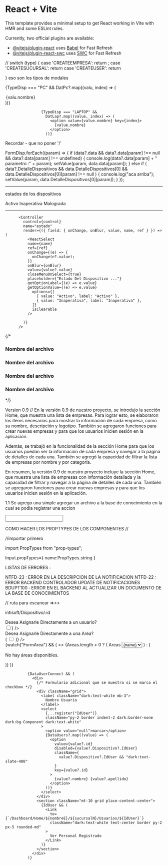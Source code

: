 # React + Vite

This template provides a minimal setup to get React working in Vite with HMR and some ESLint rules.

Currently, two official plugins are available:

- [@vitejs/plugin-react](https://github.com/vitejs/vite-plugin-react/blob/main/packages/plugin-react/README.md) uses [Babel](https://babeljs.io/) for Fast Refresh
- [@vitejs/plugin-react-swc](https://github.com/vitejs/vite-plugin-react-swc) uses [SWC](https://swc.rs/) for Fast Refresh

//
switch (type) {
case 'CREATEEMPRESA':
return <FormCreate handle={funct}/>;
case 'CREATESUCURSAL':
return <FormCSucursal handle={funct} />
case 'CREATEUSER':
return <FormCUser>

}
eso son los tipos de modales

{TypeDisp === "PC" &&
DatPc?.map((valu, index) => (

<option value={valu.nombre} key={index}>
{valu.nombre}
</option>
))}

                    {TypeDisp === "LAPTOP" &&
                      DatLap?.map((value, index) => (
                        <option value={value.nombre} key={index}>
                          {value.nombre}
                        </option>
                      ))}

Recordar - que no poner '/'

FormDisp.forEach((param) => {
if (data?.data && data?.data[param] !== null && data?.data[param] !== undefined) {
console.log(data?.data[param] + " parametro :" + param);
setValue(param, data.data[param]);
} else if (
data?.DetalleDispositivos &&
data.DetalleDispositivos[0] &&
data.DetalleDispositivos[0][param] !== null
) {
console.log("aca arriba");
setValue(param, data.DetalleDispositivos[0][param]);
}
});

---

estados de los dispositivos

Activo
Inaperativa
Malograda

---

          <Controller
            control={control}
            name="estado"
            render={({ field: { onChange, onBlur, value, name, ref } }) => (
              <ReactSelect
              name={name}
              ref={ref}
              onChange={(e) => {
                onChange(e?.value);
              }}
              onBlur={onBlur}
              value={value?.value}
              closeMenuOnSelect={true}
              placeholder={"Estado Del Dispositivo ..."}
              getOptionLabel={(e) => e.value}
              getOptionValue={(e) => e.value}
                options={[
                  { value: "Activo", label: "Activo" },
                  { value: "Inaperativa", label: "Inaperativa" },
                ]}
                isClearable
              />

            )}
          />

 {/* <div className="f  flex justify-between items-center bg-black/40 text-white py-2 rounded-md px-2">
            <div className="flex items-center gap-2">
              <IconFileDescription size={36} /> <h3>Nombre del archivo</h3>
            </div>
            <IconX />
          </div>
          <div className="f  flex justify-between items-center bg-black/40 dark:text-white py-2 rounded-md px-2">
            <div className="flex items-center gap-2">
              <IconPhoto size={36} /> <h3>Nombre del archivo</h3>
            </div>
            <IconX />
          </div>
          <div className="f  flex justify-between items-center bg-black/40 dark:text-white py-2 rounded-md px-2">
            <div className="flex items-center gap-2">
              <IconPhoto size={36} /> <h3>Nombre del archivo</h3>
            </div>
            <IconX />
          </div>
          <div className="f  flex justify-between items-center bg-black/40 dark:text-white py-2 rounded-md px-2">
            <div className="flex items-center gap-2">
              <IconPhoto size={36} /> <h3>Nombre del archivo</h3>
            </div>
            <IconX />
          </div> */}


Version
0.9 //
En la versión 0.9 de nuestro proyecto, se introdujo la sección Home, que muestra una lista de empresas. Para lograr esto, se elaboraron los items necesarios para mostrar la información de cada empresa, como su nombre, descripción y logotipo. También se agregaron funciones para crear nuevas empresas y para que los usuarios inicien sesión en la aplicación.

Además, se trabajó en la funcionalidad de la sección Home para que los usuarios puedan ver la información de cada empresa y navegar a la página de detalles de cada una. También se agregó la capacidad de filtrar la lista de empresas por nombre y por categoría.

En resumen, la versión 0.9 de nuestro proyecto incluye la sección Home, que muestra una lista de empresas con información detallada y la capacidad de filtrar y navegar a la página de detalles de cada una. También se agregaron funciones para crear nuevas empresas y para que los usuarios inicien sesión en la aplicación.


1.1
Se agrego una simple agregar un archivo a la base de conocimiento en la cual se podia registrar una accion 



<input class="border-slate-200 placeholder-slate-400 contrast-more:border-slate-400 contrast-more:placeholder-slate-500"/>


COMO HACER LOS PROPTYPES DE LOS COMPONENTES //

//importar primero

import PropTypes from "prop-types";

Input.propTypes={
    name:PropTypes.string
}


LISTAS DE ERRORES : 



NTFD-23 : ERROR EN LA DESCRIPCION DE LA NOTIFICACION
NTFD-22 : ERROR BACKEND CONTROLADOR UPDATE DE NOTIFICACIONES 
BDUPT100 : ERROR EN EL BACKEND AL ACTUALIZAR UN DOCUMENTO DE LA BASE DE CONOCIMIENTOS

// ruta para escanear  =>>>

intisoft/Dispositivo/:id







<label className="font-medium text-lg dark:text-white ">
                Desea Asignarle Directamente a un usuario?  
              </label>
              <div className="self-center">
                <label>
                  <Controller
                    name="FormUser"
                    control={control}
                    defaultValue={false} // Valor inicial del checkbox
                    render={({ field }) => <input type="checkbox" {...field} />}
                  />
                </label>
                <input type="text" hidden {...register("IdUser")} />
              </div>
              <div>
                <label className="font-medium text-lg dark:text-white ">
                  Desea Asignarle Directamente a una Area?
                </label>
                <Switch register={register} name="String"/>
                <div className="self-center">
                  <label>
                    <Controller
                      name="FormArea"
                      control={control}
                      defaultValue={false} // Valor inicial del checkbox
                      render={({ field }) => (
                        <input type="checkbox" {...field} />
                      )}
                    />
                  </label>
                  <input type="text" hidden {...register("IdUser")} />
                </div>
              </div>
              {watch("FormArea") && (
                <>
                  {Areas.length > 0 ? (
                    <label>
                      Areas
                      <select>
                        {Areas.map(({ name, id }) => (
                          <option value={name} key={id}>
                            {name}
                          </option>
                        ))}
                      </select>
                    </label>
                  ) : (
                    <p>No hay áreas disponibles.</p>
                  )}
                </>
              )}

              {DataUserConnect && (
                <div>
                  {/* Formulario adicional que se muestra si se marca el checkbox */}
                  <div className="grid">
                    <label className="dark:text-white mb-3">
                      Nombre Usuario
                    </label>
                    <select
                      {...register("IdUser")}
                      className="py-2 border indent-2 dark:border-none dark:bg-Component dark:text-white"
                    >
                      <option value="null">marcar</option>
                      {DataUsers?.map((value) => (
                        <option
                          value={value?.id}
                          disabled={value?.Dispositivo?.IdUser}
                          className={
                            value?.Dispositivo?.IdUser && "dark:text-slate-400"
                          }
                          key={value?.id}
                        >
                          {value?.nombre} {value?.apellido}
                        </option>
                      ))}
                    </select>
                  </div>
                  <section className="mt-10 grid place-content-center">
                    {IdUser && (
                      <Link
                        to={`/Dashboard/Home/${nombreE}/${sucursalN}/Usuarios/${IdUser}`}
                        className="dark:text-white text-center border py-2 px-5 rounded-md"
                      >
                        Ver Personal Registrado
                      </Link>
                    )}
                  </section>
                </div>
              )}